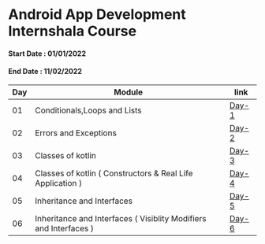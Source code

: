 # Android App Development Internshala Course

#### Start Date : 01/01/2022 
#### End Date   : 11/02/2022


|Day|Module|link|
|---|------|----|
|01|Conditionals,Loops and Lists|[Day-1](https://github.com/SM8UTI/Android_App_Development_Internshala_Course/tree/main/Day-1)|
|02|Errors and Exceptions|[Day-2](https://github.com/SM8UTI/Android_App_Development_Internshala_Course/tree/main/Day-2)|
|03|Classes of kotlin | [Day-3](https://github.com/SM8UTI/Android_App_Development_Internshala_Course/tree/main/Day-3)|
|04|Classes of kotlin ( Constructors & Real Life Application )|[Day-4](https://github.com/SM8UTI/Android_App_Development_Internshala_Course/tree/main/Day-4)|
|05| Inheritance and Interfaces | [Day-5](https://github.com/SM8UTI/Android_App_Development_Internshala_Course/tree/main/Day-5)|
|06|Inheritance and Interfaces ( Visiblity Modifiers and Interfaces )|[Day-6](https://github.com/SM8UTI/Android_App_Development_Internshala_Course/tree/main/Day-6)|

